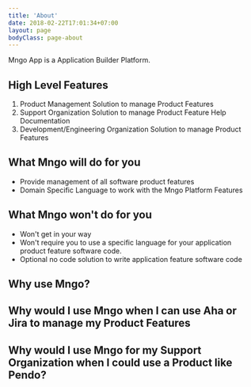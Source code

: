 ```yaml
---
title: 'About'
date: 2018-02-22T17:01:34+07:00
layout: page
bodyClass: page-about
---
```


Mngo App is a Application Builder Platform. 

## High Level Features

1. Product Management Solution to manage Product Features
2. Support Organization Solution to manage Product Feature Help Documentation
3. Development/Engineering Organization Solution to manage Product Features

## What Mngo will do for you
- Provide management of all software product features
- Domain Specific Language to work with the Mngo Platform Features

## What Mngo won't do for you
- Won't get in your way
- Won't require you to use a specific language for your application product feature software code. 
- Optional no code solution to write application feature software code

## Why use Mngo?

## Why would I use Mngo when I can use Aha or Jira to manage my Product Features

## Why would I use Mngo for my Support Organization when I could use a Product like Pendo?
